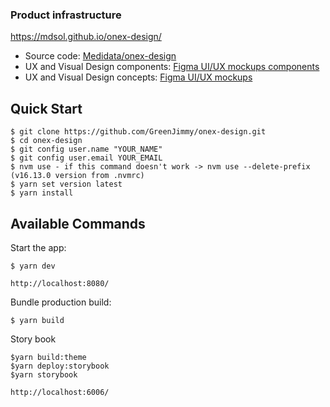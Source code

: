 ### Product infrastructure

https://mdsol.github.io/onex-design/

* Source code: [Medidata/onex-design](https://github.com/GreenJimmy/onex-design)
* UX and Visual Design components: [Figma UI/UX mockups components](https://www.figma.com/files/870024785163030272/project/38419065/Medidata-Assets?fuid=1024243918964754665)
* UX and Visual Design concepts: [Figma UI/UX mockups](https://www.figma.com/files/870024785163030272/project/35533837/1x-Design-Concepts?fuid=1024243918964754665)

## Quick Start

    $ git clone https://github.com/GreenJimmy/onex-design.git
    $ cd onex-design
    $ git config user.name "YOUR_NAME"
    $ git config user.email YOUR_EMAIL
    $ nvm use - if this command doesn't work -> nvm use --delete-prefix (v16.13.0 version from .nvmrc)
    $ yarn set version latest
    $ yarn install

## Available Commands

Start the app:

    $ yarn dev

    http://localhost:8080/

Bundle production build:

    $ yarn build

Story book

    $yarn build:theme
    $yarn deploy:storybook
    $yarn storybook

    http://localhost:6006/
